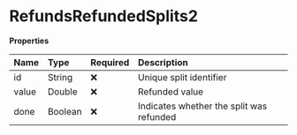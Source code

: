 # RefundsRefundedSplits2

**Properties**

| Name  | Type    | Required | Description                              |
| :---- | :------ | :------- | :--------------------------------------- |
| id    | String  | ❌       | Unique split identifier                  |
| value | Double  | ❌       | Refunded value                           |
| done  | Boolean | ❌       | Indicates whether the split was refunded |

<!-- This file was generated by liblab | https://liblab.com/ -->
